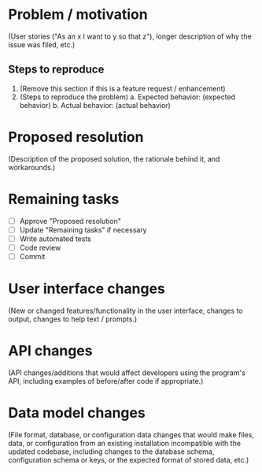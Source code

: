 # Problem / motivation

(User stories ("As an x I want to y so that z"), longer description of why the issue was filed, etc.)

## Steps to reproduce

1. (Remove this section if this is a feature request / enhancement)
1. (Steps to reproduce the problem)
    a. Expected behavior: (expected behavior)
    b. Actual behavior: (actual behavior)

# Proposed resolution

(Description of the proposed solution, the rationale behind it, and workarounds.)

# Remaining tasks

- [ ] Approve "Proposed resolution"
- [ ] Update "Remaining tasks" if necessary
- [ ] Write automated tests
- [ ] Code review
- [ ] Commit

# User interface changes

(New or changed features/functionality in the user interface, changes to output, changes to help text / prompts.)

# API changes

(API changes/additions that would affect developers using the program's API, including examples of before/after code if appropriate.)

# Data model changes

(File format, database, or configuration data changes that would make files, data, or configuration from an existing installation incompatible with the updated codebase, including changes to the database schema, configuration schema or keys, or the expected format of stored data, etc.)
